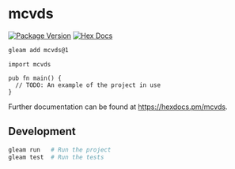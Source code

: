 # mcvds

[![Package Version](https://img.shields.io/hexpm/v/mcvds)](https://hex.pm/packages/mcvds)
[![Hex Docs](https://img.shields.io/badge/hex-docs-ffaff3)](https://hexdocs.pm/mcvds/)

```sh
gleam add mcvds@1
```
```gleam
import mcvds

pub fn main() {
  // TODO: An example of the project in use
}
```

Further documentation can be found at <https://hexdocs.pm/mcvds>.

## Development

```sh
gleam run   # Run the project
gleam test  # Run the tests
```
